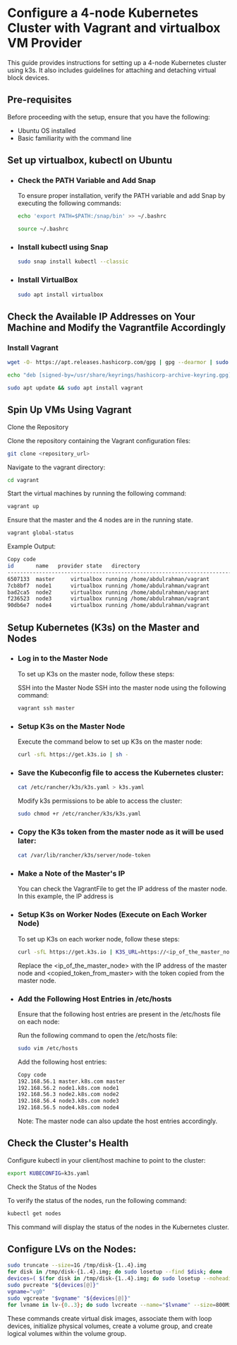 # Configure a 4-node Kubernetes Cluster with Vagrant and virtualbox VM Provider

This guide provides instructions for setting up a 4-node Kubernetes cluster using k3s. It also includes guidelines for attaching and detaching virtual block devices.


## Pre-requisites

Before proceeding with the setup, ensure that you have the following:

- Ubuntu OS installed
- Basic familiarity with the command line

## Set up virtualbox, kubectl on Ubuntu


- ### Check the PATH Variable and Add Snap

  To ensure proper installation, verify the PATH variable and add Snap by executing the following commands:

  ```bash
  echo 'export PATH=$PATH:/snap/bin' >> ~/.bashrc
  ```

  ```bash
  source ~/.bashrc
  ```

- ### Install kubectl using Snap

  ```bash
  sudo snap install kubectl --classic
  ```

- ### Install VirtualBox
  
    ```bash
    sudo apt install virtualbox
    ```

## Check the Available IP Addresses on Your Machine and Modify the Vagrantfile Accordingly


### Install Vagrant

```bash
wget -O- https://apt.releases.hashicorp.com/gpg | gpg --dearmor | sudo tee /usr/share/keyrings/hashicorp-archive-keyring.gpg
```

```bash
echo "deb [signed-by=/usr/share/keyrings/hashicorp-archive-keyring.gpg] https://apt.releases.hashicorp.com $(lsb_release -cs) main" | sudo tee /etc/apt/sources.list.d/hashicorp.list
```

```bash
sudo apt update && sudo apt install vagrant
```

## Spin Up VMs Using Vagrant

Clone the Repository

Clone the repository containing the Vagrant configuration files:

```bash
git clone <repository_url>
```

Navigate to the vagrant directory:

```bash
cd vagrant
```

Start the virtual machines by running the following command:

```bash
vagrant up
```

Ensure that the master and the 4 nodes are in the running state.

```bash
vagrant global-status
```

Example Output:

```bash
Copy code
id       name   provider state   directory                                     
-------------------------------------------------------------------------------
6507133  master     virtualbox running /home/abdulrahman/vagrant                                          
7cb8bf7  node1      virtualbox running /home/abdulrahman/vagrant                                          
bad2ca5  node2      virtualbox running /home/abdulrahman/vagrant                                          
f236523  node3      virtualbox running /home/abdulrahman/vagrant                                          
90db6e7  node4      virtualbox running /home/abdulrahman/vagrant  
```

## Setup Kubernetes (K3s) on the Master and Nodes

- ### Log in to the Master Node

  To set up K3s on the master node, follow these steps:

  SSH into the Master Node SSH into the master node using the following command:

  ```bash
  vagrant ssh master
  ```

- ### Setup K3s on the Master Node

  Execute the command below to set up K3s on the master node:

  ```bash
  curl -sfL https://get.k3s.io | sh -
  ```

- ### Save the Kubeconfig file to access the Kubernetes cluster:

  ```bash
  cat /etc/rancher/k3s/k3s.yaml > k3s.yaml
  ```

  Modify k3s permissions to be able to access the cluster:

  ```bash
  sudo chmod +r /etc/rancher/k3s/k3s.yaml
  ```

- ### Copy the K3s token from the master node as it will be used later:

  ```bash
  cat /var/lib/rancher/k3s/server/node-token
  ```

- ### Make a Note of the Master's IP

  You can check the VagrantFile to get the IP address of the master node. In this example, the IP address is 


- ### Setup K3s on Worker Nodes (Execute on Each Worker Node)

  To set up K3s on each worker node, follow these steps:

  ```bash
  curl -sfL https://get.k3s.io | K3S_URL=https://<ip_of_the_master_node>:6443 K3S_TOKEN=<copied_token_from_master> sh -
  ```
  
  Replace the <ip_of_the_master_node> with the IP address of the master node and <copied_token_from_master> with the token copied from the master node.

- ### Add the Following Host Entries in /etc/hosts

  Ensure that the following host entries are present in the /etc/hosts file on each node:

  Run the following command to open the /etc/hosts file:

  ```bash
  sudo vim /etc/hosts
  ```

  Add the following host entries:

  ```bash
  Copy code
  192.168.56.1 master.k8s.com master
  192.168.56.2 node1.k8s.com node1
  192.168.56.3 node2.k8s.com node2
  192.168.56.4 node3.k8s.com node3
  192.168.56.5 node4.k8s.com node4
  ```

  Note: The master node can also update the host entries accordingly.

## Check the Cluster's Health

Configure kubectl in your client/host machine to point to the cluster:

```bash
export KUBECONFIG=k3s.yaml
```

Check the Status of the Nodes

To verify the status of the nodes, run the following command:

```bash
kubectl get nodes
```

This command will display the status of the nodes in the Kubernetes cluster.


## Configure LVs on the Nodes:

```bash
sudo truncate --size=1G /tmp/disk-{1..4}.img        
for disk in /tmp/disk-{1..4}.img; do sudo losetup --find $disk; done
devices=( $(for disk in /tmp/disk-{1..4}.img; do sudo losetup --noheadings --output NAME --associated $disk; done) )
sudo pvcreate "${devices[@]}"
vgname="vg0"
sudo vgcreate "$vgname" "${devices[@]}"
for lvname in lv-{0..3}; do sudo lvcreate --name="$lvname" --size=800MiB "$vgname"; done
```

These commands create virtual disk images, associate them with loop devices, initialize physical volumes, create a volume group, and create logical volumes within the volume group.